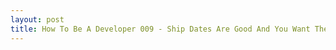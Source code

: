 ```yaml
---
layout: post
title: How To Be A Developer 009 - Ship Dates Are Good And You Want Them to Be Aggressive
---
```

